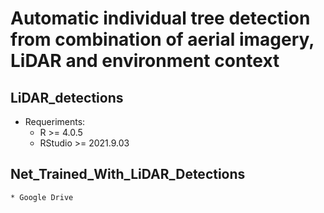 # Automatic individual tree detection from combination of aerial imagery, LiDAR and environment context
## LiDAR_detections
 * Requeriments:
    * R >= 4.0.5
    * RStudio >= 2021.9.03
## Net_Trained_With_LiDAR_Detections
    * Google Drive
    
